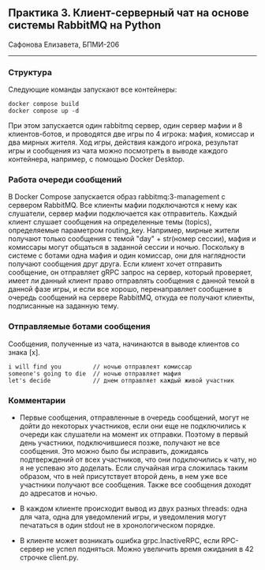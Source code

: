 ## Практика 3. Клиент-серверный чат на основе системы RabbitMQ на Python

Сафонова Елизавета, БПМИ-206

-------

### Структура

Следующие команды запускают все контейнеры:

```
docker compose build
docker compose up -d
```

При этом запускается один rabbitmq сервер, один сервер мафии и 8 клиентов-ботов, и проводятся две игры по 4 игрока: мафия, комиссар и два мирных жителя. Ход игры, действия каждого игрока, результат игры и сообщения из чата можно посмотреть в выводе каждого контейнера, например, с помощью Docker Desktop.


### Работа очереди сообщений

В Docker Compose запускается образ rabbitmq:3-management с сервером RabbitMQ. Все клиенты мафии подключаются к нему как слушатели, сервер мафии подключается как отправитель. Каждый клиент слушает сообщения на определенные темы (topics), определяемые параметром routing_key. Например, мирные жители получают только сообщения с темой "day" + str(номер сессии), мафия и комиссары могут общаться в заданной сессии и ночью. Поскольку в системе с ботами одна мафия и один комиссар, они для наглядности получают сообщения друг друга. Если клиент хочет отправить сообщение, он отправляет gRPC запрос на сервер, который проверяет, имеет ли данный клиент право отправлять сообщения с данной темой в данной фазе игры, и если все хорошо, перенаправляет сообщение в очередь сообщений на сервере RabbitMQ, откуда ее получают клиенты, подписанные на заданную тему.


### Отправляемые ботами сообщения

Сообщения, полученные из чата, начинаются в выводе клиентов со знака [x].

```
i will find you         // ночью отправлеят комиссар
someone's going to die  // ночью отправляет мафия
let's decide            // днем отправляет каждый живой участник
```

### Комментарии

- Первые сообщения, отправленные в очередь сообщений, могут не дойти до некоторых участников, если они еще не подключились к очереди как слушатели на момент их отправки. Поэтому в первый день участники, подключившиеся позже, получают не все сообщения. Это можно было бы исправить, дожидаясь подтверждений от всех участников, что они подключились к чату, но я не успеваю это доделать. Если случайная игра сложилась таким образом, что в ней присутствует второй день, в нем уже все участники получают все сообщения. Также все сообщения доходят до адресатов и ночью.

- В каждом клиенте происходит вывод из двух разных threads: одна для чата, одна для уведомлений игры, и уведомления могут печататься в один stdout не в хронологическом порядке.

- В клиенте может возникать ошибка grpc.InactiveRPC, если RPC-сервер не успел подняться. Можно увеличить время ожидания в 42 строчке client.py.

